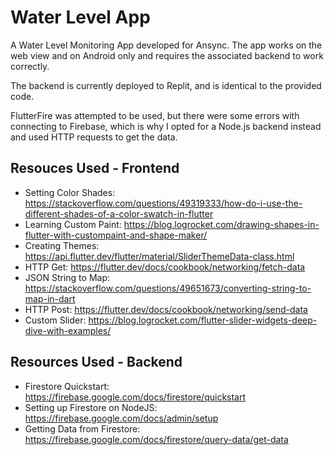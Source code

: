 # Water Level App

A Water Level Monitoring App developed for Ansync. The app works on the web view and on Android only and requires the associated backend to work correctly.

The backend is currently deployed to Replit, and is identical to the provided code.

FlutterFire was attempted to be used, but there were some errors with connecting to Firebase, which is why I opted for a Node.js backend instead and used HTTP requests to get the data.

## Resouces Used - Frontend
* Setting Color Shades: https://stackoverflow.com/questions/49319333/how-do-i-use-the-different-shades-of-a-color-swatch-in-flutter
* Learning Custom Paint: https://blog.logrocket.com/drawing-shapes-in-flutter-with-custompaint-and-shape-maker/
* Creating Themes: https://api.flutter.dev/flutter/material/SliderThemeData-class.html
* HTTP Get: https://flutter.dev/docs/cookbook/networking/fetch-data
* JSON String to Map: https://stackoverflow.com/questions/49651673/converting-string-to-map-in-dart
* HTTP Post: https://flutter.dev/docs/cookbook/networking/send-data
* Custom Slider: https://blog.logrocket.com/flutter-slider-widgets-deep-dive-with-examples/

## Resources Used - Backend
* Firestore Quickstart: https://firebase.google.com/docs/firestore/quickstart
* Setting up Firestore on NodeJS: https://firebase.google.com/docs/admin/setup
* Getting Data from Firestore: https://firebase.google.com/docs/firestore/query-data/get-data